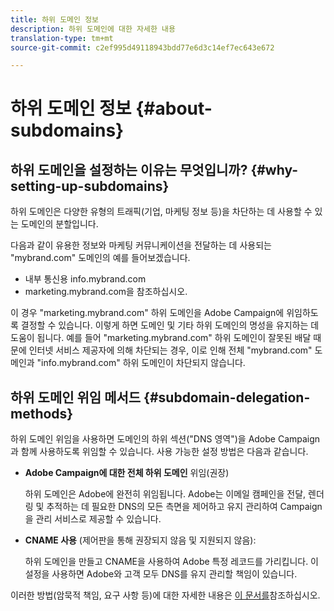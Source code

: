 ```yaml
---
title: 하위 도메인 정보
description: 하위 도메인에 대한 자세한 내용
translation-type: tm+mt
source-git-commit: c2ef995d49118943bdd77e6d3c14ef7ec643e672

---
```



# 하위 도메인 정보 {#about-subdomains}

## 하위 도메인을 설정하는 이유는 무엇입니까? {#why-setting-up-subdomains}

하위 도메인은 다양한 유형의 트래픽(기업, 마케팅 정보 등)을 차단하는 데 사용할 수 있는 도메인의 분할입니다.

다음과 같이 유용한 정보와 마케팅 커뮤니케이션을 전달하는 데 사용되는 &quot;mybrand.com&quot; 도메인의 예를 들어보겠습니다.

* 내부 통신용 info.mybrand.com
* marketing.mybrand.com을 참조하십시오.

이 경우 &quot;marketing.mybrand.com&quot; 하위 도메인을 Adobe Campaign에 위임하도록 결정할 수 있습니다. 이렇게 하면 도메인 및 기타 하위 도메인의 명성을 유지하는 데 도움이 됩니다. 예를 들어 &quot;marketing.mybrand.com&quot; 하위 도메인이 잘못된 배달 때문에 인터넷 서비스 제공자에 의해 차단되는 경우, 이로 인해 전체 &quot;mybrand.com&quot; 도메인과 &quot;info.mybrand.com&quot; 하위 도메인이 차단되지 않습니다.

## 하위 도메인 위임 메서드 {#subdomain-delegation-methods}

하위 도메인 위임을 사용하면 도메인의 하위 섹션(&quot;DNS 영역&quot;)을 Adobe Campaign과 함께 사용하도록 위임할 수 있습니다. 사용 가능한 설정 방법은 다음과 같습니다.

* **Adobe Campaign에 대한 전체 하위 도메인** 위임(권장)

   하위 도메인은 Adobe에 완전히 위임됩니다. Adobe는 이메일 캠페인을 전달, 렌더링 및 추적하는 데 필요한 DNS의 모든 측면을 제어하고 유지 관리하여 Campaign을 관리 서비스로 제공할 수 있습니다.

* **CNAME 사용** (제어판을 통해 권장되지 않음 및 지원되지 않음):

   하위 도메인을 만들고 CNAME을 사용하여 Adobe 특정 레코드를 가리킵니다. 이 설정을 사용하면 Adobe와 고객 모두 DNS를 유지 관리할 책임이 있습니다.

이러한 방법(암묵적 책임, 요구 사항 등)에 대한 자세한 내용은 [이 문서를](https://helpx.adobe.com/campaign/kb/domain-name-delegation.html)참조하십시오.
